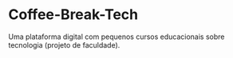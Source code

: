 # Coffee-Break-Tech
Uma plataforma digital com pequenos cursos educacionais sobre tecnologia (projeto de faculdade).
